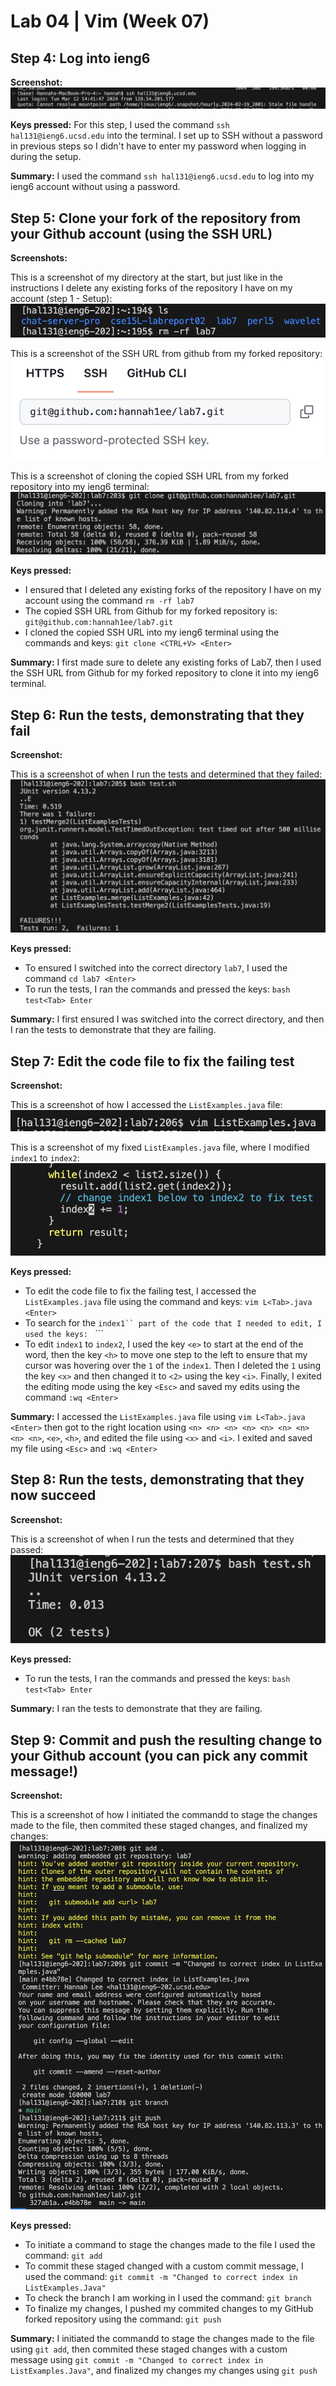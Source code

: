 # Lab 04 | Vim (Week 07)

## Step 4: Log into ieng6

**Screenshot:**
![Image](lab07_step4.png)

**Keys pressed:**
For this step, I used the command ```ssh hal131@ieng6.ucsd.edu``` into the terminal. I set up to SSH without a password in previous steps so I didn't have to enter my password when logging in during the setup.

**Summary:**
I used the command ```ssh hal131@ieng6.ucsd.edu``` to log into my ieng6 account without using a password. 


## Step 5: Clone your fork of the repository from your Github account (using the SSH URL)

**Screenshots:**

This is a screenshot of my directory at the start, but just like in the instructions I delete any existing forks of the repository I have on my account (step 1 - Setup):
![Image](lab07_5a.png)

This is a screenshot of the SSH URL from github from my forked repository:
![Image](lab07_5c.png)

This is a screenshot of cloning the copied SSH URL from my forked repository into my ieng6 terminal:
![Image](lab07_5b.png)

**Keys pressed:**
- I ensured that I deleted any existing forks of the repository I have on my account using the command ```rm -rf lab7```
- The copied SSH URL from Github for my forked repository is: ```git@github.com:hannah1ee/lab7.git```
- I cloned the copied SSH URL into my ieng6 terminal using the commands and keys: ```git clone <CTRL+V> <Enter>```

**Summary:**
I first made sure to delete any existing forks of Lab7, then I used the SSH URL from Github for my forked repository to clone it into my ieng6 terminal.

## Step 6: Run the tests, demonstrating that they fail

**Screenshot:**

This is a screenshot of when I run the tests and determined that they failed:
![Image](lab07_6a.png)

**Keys pressed:**
- To ensured I switched into the correct directory ```lab7```, I used the command ```cd lab7 <Enter>```
- To run the tests, I ran the commands and pressed the keys: ```bash test<Tab> Enter```

**Summary:**
I first ensured I was switched into the correct directory, and then I ran the tests to demonstrate that they are failing.


## Step 7: Edit the code file to fix the failing test

**Screenshot:**

This is a screenshot of how I accessed the ```ListExamples.java``` file:
![Image](lab07_7a.png)

This is a screenshot of my fixed ```ListExamples.java``` file, where I modified ```index1``` to ```index2```:
![Image](lab07_7b.png)

**Keys pressed:**
- To edit the code file to fix the failing test, I accessed the ```ListExamples.java``` file using the command and keys: ```vim L<Tab>.java <Enter>```
- To search for the ```index1`` part of the code that I needed to edit, I used the keys: ```<n> <n> <n> <n> <n> <n> <n> <n> <n>```
- To edit ```index1``` to ```index2```, I used the key ```<e>``` to start at the end of the word, then the key ```<h>``` to move one step to the left to ensure that my cursor was hovering over the ```1``` of the ```index1```. Then I deleted the ```1``` using the key ```<x>``` and then changed it to ```<2>``` using the key ```<i>```. Finally, I exited the editing mode using the key ```<Esc>``` and saved my edits using the command ```:wq <Enter>``` 

**Summary:**
I  accessed the  ```ListExamples.java``` file using ```vim L<Tab>.java <Enter>``` then got to the right location using ```<n> <n> <n> <n> <n> <n> <n> <n> <n>```, ```<e>```, ```<h>```, and edited the file using ```<x>``` and ```<i>```. I exited and saved my file using ```<Esc>``` and ```:wq <Enter>```


## Step 8: Run the tests, demonstrating that they now succeed

**Screenshot:**

This is a screenshot of when I run the tests and determined that they passed:
![Image](lab07_8a.png)

**Keys pressed:**
- To run the tests, I ran the commands and pressed the keys: ```bash test<Tab> Enter```

**Summary:**
I ran the tests to demonstrate that they are failing.


## Step 9: Commit and push the resulting change to your Github account (you can pick any commit message!)

**Screenshot:**

This is a screenshot of how I initiated the commandd to stage the changes made to the file, then commited these staged changes, and finalized my changes:
![Image](lab07_9a.png)

**Keys pressed:** 
- To initiate a command to stage the changes made to the file I used the command: ```git add```
- To commit these staged changed with a custom commit message, I used the command: ```git commit -m "Changed to correct index in ListExamples.Java"```
- To check the branch I am working in I used the command: ```git branch```
- To finalize my changes, I pushed my commited changes to my GitHub forked repository using the command: ```git push```

**Summary:**
I initiated the commandd to stage the changes made to the file using ```git add```, then commited these staged changes with a custom message using ```git commit -m "Changed to correct index in ListExamples.Java"```, and finalized my changes my changes using ```git push```





